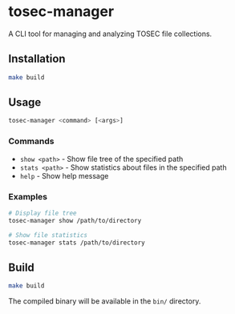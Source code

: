# tosec-manager

A CLI tool for managing and analyzing TOSEC file collections.

## Installation

```bash
make build
```

## Usage

```bash
tosec-manager <command> [<args>]
```

### Commands

- `show <path>` - Show file tree of the specified path
- `stats <path>` - Show statistics about files in the specified path  
- `help` - Show help message

### Examples

```bash
# Display file tree
tosec-manager show /path/to/directory

# Show file statistics
tosec-manager stats /path/to/directory
```

## Build

```bash
make build
```

The compiled binary will be available in the `bin/` directory.
